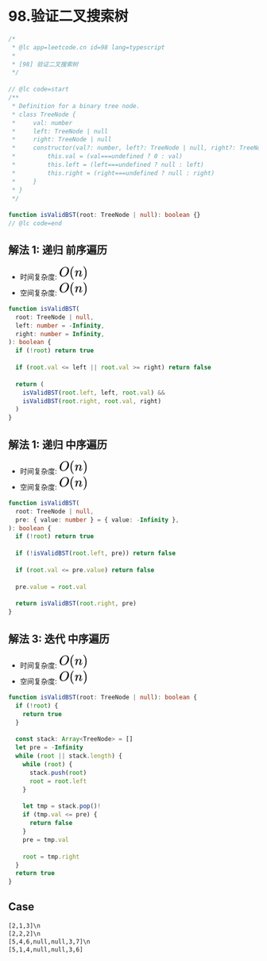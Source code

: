 # 98.验证二叉搜索树

```ts
/*
 * @lc app=leetcode.cn id=98 lang=typescript
 *
 * [98] 验证二叉搜索树
 */

// @lc code=start
/**
 * Definition for a binary tree node.
 * class TreeNode {
 *     val: number
 *     left: TreeNode | null
 *     right: TreeNode | null
 *     constructor(val?: number, left?: TreeNode | null, right?: TreeNode | null) {
 *         this.val = (val===undefined ? 0 : val)
 *         this.left = (left===undefined ? null : left)
 *         this.right = (right===undefined ? null : right)
 *     }
 * }
 */

function isValidBST(root: TreeNode | null): boolean {}
// @lc code=end
```

## 解法 1: 递归 前序遍历

- 时间复杂度: <!-- $O(n)$ --> <img style="transform: translateY(0.1em); background: white;" src="./svg/o-n.svg" alt="O(n)">
- 空间复杂度: <!-- $O(n)$ --> <img style="transform: translateY(0.1em); background: white;" src="./svg/o-n.svg" alt="O(n)">

```ts
function isValidBST(
  root: TreeNode | null,
  left: number = -Infinity,
  right: number = Infinity,
): boolean {
  if (!root) return true

  if (root.val <= left || root.val >= right) return false

  return (
    isValidBST(root.left, left, root.val) &&
    isValidBST(root.right, root.val, right)
  )
}
```

## 解法 1: 递归 中序遍历

- 时间复杂度: <!-- $O(n)$ --> <img style="transform: translateY(0.1em); background: white;" src="./svg/o-n.svg" alt="O(n)">
- 空间复杂度: <!-- $O(n)$ --> <img style="transform: translateY(0.1em); background: white;" src="./svg/o-n.svg" alt="O(n)">

```ts
function isValidBST(
  root: TreeNode | null,
  pre: { value: number } = { value: -Infinity },
): boolean {
  if (!root) return true

  if (!isValidBST(root.left, pre)) return false

  if (root.val <= pre.value) return false

  pre.value = root.val

  return isValidBST(root.right, pre)
}
```

## 解法 3: 迭代 中序遍历

- 时间复杂度: <!-- $O(n)$ --> <img style="transform: translateY(0.1em); background: white;" src="./svg/o-n.svg" alt="O(n)">
- 空间复杂度: <!-- $O(n)$ --> <img style="transform: translateY(0.1em); background: white;" src="./svg/o-n.svg" alt="O(n)">

```ts
function isValidBST(root: TreeNode | null): boolean {
  if (!root) {
    return true
  }

  const stack: Array<TreeNode> = []
  let pre = -Infinity
  while (root || stack.length) {
    while (root) {
      stack.push(root)
      root = root.left
    }

    let tmp = stack.pop()!
    if (tmp.val <= pre) {
      return false
    }
    pre = tmp.val

    root = tmp.right
  }
  return true
}
```

## Case

```text
[2,1,3]\n
[2,2,2]\n
[5,4,6,null,null,3,7]\n
[5,1,4,null,null,3,6]
```
